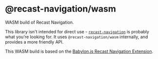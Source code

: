 # @recast-navigation/wasm

WASM build of Recast Navigation.

This library isn't intended for direct use - [`recast-navigation`](https://github.com/isaac-mason/recast-navigation-js/tree/main/packages/recast-navigation) is probably what you're looking for. It uses `@recast-navigation/wasm` internally, and provides a more friendly API.

This WASM build is based on the [Babylon.js Recast Navigation Extension](https://github.com/BabylonJS/Extensions/tree/master/recastjs).